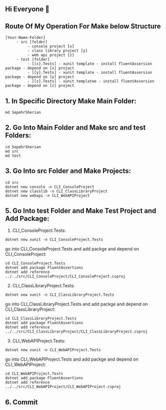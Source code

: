 ## Hi Everyone 👋

## Route Of My Operation For Make below Structure

```
[Your-Name-Folder]
     - src [folder]
          - console project [x]
          - class library project [y]
          - web api project [z]
     - test [folder]
          - [[x].Tests] - xunit template - install fluentAssersion package - depend on [x] project
          - [[y].Tests] - xunit template - install fluentAssersion package - depend on [y] project
          - [[z].Tests] - xunit templatee - install fluentAssersion package - depend on [z] project

```

## 1. In Specific Directory Make Main Folder:

```
md SepehrSherian
```

## 2. Go Into Main Folder and Make src and test Folders:

```
cd SepehrSherian
md src
md test
```

## 3. Go Into src Folder and Make Projects:

```
cd src
dotnet new console -n CLI_ConsoleProject
dotnet new classlib -n CLI_ClassLibraryProject
dotnet new webapi -n CLI_WebAPIProject
```
## 5. Go Into test Folder and Make Test Project and Add Package:

1. CLI_ConsoleProject.Tests:

```
dotnet new xunit -n CLI_ConsoleProject.Tests
```

go into CLI_ConsoleProject.Tests and add packge and depend on CLI_ConsoleProject:

```
cd CLI_ConsoleProject.Tests
dotnet add package FluentAssertions
dotnet add reference ../../src/CLI_ConsoleProject/CLI_ConsoleProject.csproj 
```

2. CLI_ClassLibraryProject.Tests:

```
dotnet new xunit -n CLI_ClassLibraryProject.Tests
```

go into CLI_ClassLibraryProject.Tests and add packge and depend on CLI_ClassLibraryProject:

```
cd CLI_ClassLibraryProject.Tests
dotnet add package FluentAssertions
dotnet add reference ../../src/CLI_ClassLibraryProject/CLI_ClassLibraryProject.csproj 
```

3. CLI_WebAPIProject.Tests:

```
dotnet new xunit -n CLI_WebAPIProject.Tests
```

go into CLI_WebAPIProject.Tests and add packge and depend on CLI_WebAPIProject:

```
cd CLI_WebAPIProject.Tests
dotnet add package FluentAssertions
dotnet add reference ../../src/CLI_WebAPIProject/CLI_WebAPIProject.csproj 
```



## 6. Commit